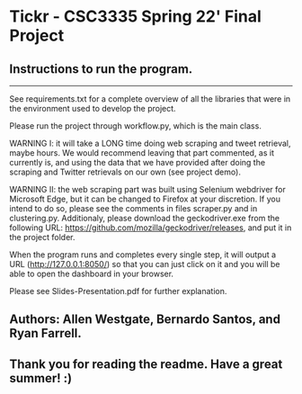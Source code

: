 # Tickr - CSC3335 Spring 22' Final Project

## Instructions to run the program.
---
See requirements.txt for a complete overview of all the libraries that were in the environment used to develop the project.

Please run the project through workflow.py, which is the main class. 

WARNING I: it will take a LONG time doing web scraping and tweet retrieval, maybe hours. We would recommend leaving that part commented, as it currently is, and using the data that we have provided after doing the scraping and Twitter retrievals on our own (see project demo).

WARNING II: the web scraping part was built using Selenium webdriver for Microsoft Edge, but it can be changed to Firefox at your discretion. If you intend to do so, please see the comments in files scraper.py and in clustering.py. Additionaly, please download the geckodriver.exe from the following URL: https://github.com/mozilla/geckodriver/releases, and put it in the project folder.

When the program runs and completes every single step, it will output a URL (http://127.0.0.1:8050/) so that you can just click on it and you will be able to open the dashboard in your browser.

Please see Slides-Presentation.pdf for further explanation.

## Authors: Allen Westgate, Bernardo Santos, and Ryan Farrell.
## Thank you for reading the readme. Have a great summer! :)
